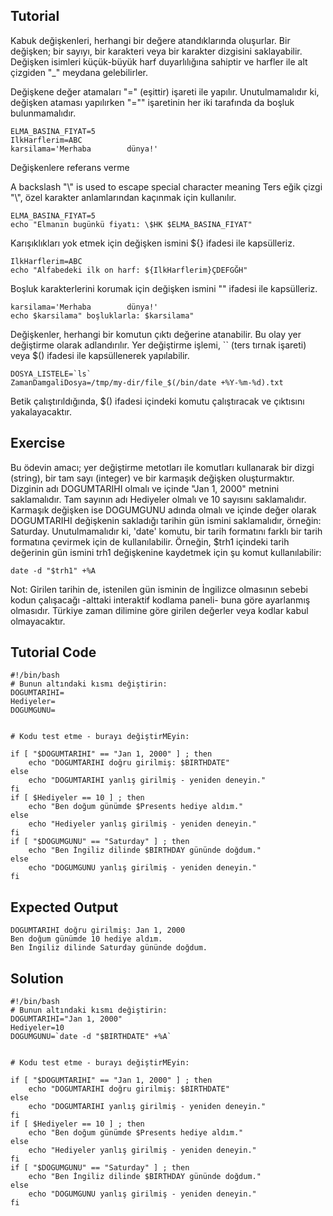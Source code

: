 Tutorial
--------
Kabuk değişkenleri, herhangi bir değere atandıklarında oluşurlar. Bir değişken; bir sayıyı, bir karakteri veya bir karakter dizgisini saklayabilir. Değişken isimleri küçük-büyük harf duyarlılığına sahiptir ve harfler ile alt çizgiden "_" meydana gelebilirler.

Değişkene değer atamaları "=" (eşittir) işareti ile yapılır. Unutulmamalıdır ki, değişken ataması yapılırken "="" işaretinin her iki tarafında da boşluk bulunmamalıdır.

    ELMA_BASINA_FIYAT=5
    IlkHarflerim=ABC
    karsilama='Merhaba        dünya!'

Değişkenlere referans verme

A backslash "\\" is used to escape special character meaning
Ters eğik çizgi "\\", özel karakter anlamlarından kaçınmak için kullanılır.

    ELMA_BASINA_FIYAT=5
    echo "Elmanın bugünkü fiyatı: \$HK $ELMA_BASINA_FIYAT"

Karışıklıkları yok etmek için değişken ismini ${} ifadesi ile kapsülleriz.

    IlkHarflerim=ABC
    echo "Alfabedeki ilk on harf: ${IlkHarflerim}ÇDEFGĞH"

Boşluk karakterlerini korumak için değişken ismini "" ifadesi ile kapsülleriz.

    karsilama='Merhaba        dünya!'
    echo $karsilama" boşluklarla: $karsilama"

Değişkenler, herhangi bir komutun çıktı değerine atanabilir. Bu olay yer değiştirme olarak adlandırılır. Yer değiştirme işlemi, `` (ters tırnak işareti) veya $() ifadesi ile kapsüllenerek yapılabilir.

    DOSYA_LISTELE=`ls`
    ZamanDamgaliDosya=/tmp/my-dir/file_$(/bin/date +%Y-%m-%d).txt

Betik çalıştırıldığında, $() ifadesi içindeki komutu çalıştıracak ve çıktısını yakalayacaktır.

Exercise
--------
Bu ödevin amacı; yer değiştirme metotları ile komutları kullanarak bir dizgi (string), bir tam sayı (integer) ve bir karmaşık değişken oluşturmaktır. Dizginin adı DOGUMTARIHI olmalı ve içinde "Jan 1, 2000" metnini saklamalıdır. Tam sayının adı Hediyeler olmalı ve 10 sayısını saklamalıdır. Karmaşık değişken ise DOGUMGUNU adında olmalı ve içinde değer olarak DOGUMTARIHI değişkenin sakladığı tarihin gün ismini saklamalıdır, örneğin: Saturday. Unutulmamalıdır ki, 'date' komutu, bir tarih formatını farklı bir tarih formatına çevirmek için de kullanılabilir. Örneğin, $trh1 içindeki tarih değerinin gün ismini trh1 değişkenine kaydetmek için şu komut kullanılabilir:

    date -d "$trh1" +%A

Not: Girilen tarihin de, istenilen gün isminin de İngilizce olmasının sebebi kodun çalışacağı -alttaki interaktif kodlama paneli- buna göre ayarlanmış olmasıdır. Türkiye zaman dilimine göre girilen değerler veya kodlar kabul olmayacaktır.

Tutorial Code
-------------
    #!/bin/bash
    # Bunun altındaki kısmı değiştirin:
    DOGUMTARIHI=
    Hediyeler=
    DOGUMGUNU=


    # Kodu test etme - burayı değiştirMEyin:

    if [ "$DOGUMTARIHI" == "Jan 1, 2000" ] ; then
        echo "DOGUMTARIHI doğru girilmiş: $BIRTHDATE"
    else
        echo "DOGUMTARIHI yanlış girilmiş - yeniden deneyin."
    fi
    if [ $Hediyeler == 10 ] ; then
        echo "Ben doğum günümde $Presents hediye aldım."
    else
        echo "Hediyeler yanlış girilmiş - yeniden deneyin."
    fi
    if [ "$DOGUMGUNU" == "Saturday" ] ; then
        echo "Ben İngiliz dilinde $BIRTHDAY gününde doğdum."
    else
        echo "DOGUMGUNU yanlış girilmiş - yeniden deneyin."
    fi

Expected Output
---------------
    DOGUMTARIHI doğru girilmiş: Jan 1, 2000
    Ben doğum günümde 10 hediye aldım.
    Ben İngiliz dilinde Saturday gününde doğdum.

Solution
--------
    #!/bin/bash
    # Bunun altındaki kısmı değiştirin:
    DOGUMTARIHI="Jan 1, 2000"
    Hediyeler=10
    DOGUMGUNU=`date -d "$BIRTHDATE" +%A`


    # Kodu test etme - burayı değiştirMEyin:

    if [ "$DOGUMTARIHI" == "Jan 1, 2000" ] ; then
        echo "DOGUMTARIHI doğru girilmiş: $BIRTHDATE"
    else
        echo "DOGUMTARIHI yanlış girilmiş - yeniden deneyin."
    fi
    if [ $Hediyeler == 10 ] ; then
        echo "Ben doğum günümde $Presents hediye aldım."
    else
        echo "Hediyeler yanlış girilmiş - yeniden deneyin."
    fi
    if [ "$DOGUMGUNU" == "Saturday" ] ; then
        echo "Ben İngiliz dilinde $BIRTHDAY gününde doğdum."
    else
        echo "DOGUMGUNU yanlış girilmiş - yeniden deneyin."
    fi
